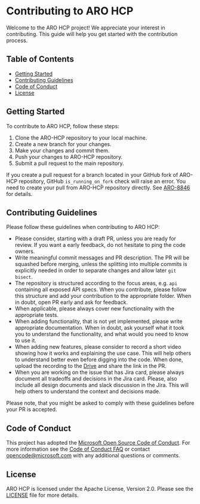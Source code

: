 # Contributing to ARO HCP

Welcome to the ARO HCP project! We appreciate your interest in contributing. This guide will help you get started with the contribution process.


## Table of Contents
- [Getting Started](#getting-started)
- [Contributing Guidelines](#contributing-guidelines)
- [Code of Conduct](#code-of-conduct)
- [License](#license)


## Getting Started

To contribute to ARO HCP, follow these steps:

1. Clone the ARO-HCP repository to your local machine.
2. Create a new branch for your changes.
3. Make your changes and commit them.
4. Push your changes to ARO-HCP repository.
5. Submit a pull request to the main repository.

If you create a pull request for a branch located in your GitHub fork of
ARO-HCP repository, GitHub `is_running_on_fork` check will raise an error. You
need to create your pull from ARO-HCP repository directly. See
[ARO-8846](https://issues.redhat.com/browse/ARO-8846) for details.

## Contributing Guidelines
Please follow these guidelines when contributing to ARO HCP:

- Please consider, starting with a draft PR, unless you are ready for review. If you want a early feedback,
  do not hesitate to ping the code owners.
- Write meaningful commit messages and PR description. The PR will be squashed before merging, unless
  the splitting into multiple commits is explicitly needed in order to separate changes and allow
  later `git bisect`.
- The repository is structured according to the focus areas, e.g. `api` containing all exposed API specs.
  When you contribute, please follow this structure and add your contribution to the appropriate folder.
  When in doubt, open PR early and ask for feedback.
- When applicable, please always cover new functionality with the appropriate tests.
- When adding functionality, that is not yet implemented, please write appropriate documentation.
  When in doubt, ask yourself what it took you to understand the functionality, and what would you need
  to know to use it.
- When adding new features, please consider to record a short video showing how it works and explaining
  the use case. This will help others to understand better even before digging into the code. When done,
  upload the recording to the [Drive](https://drive.google.com/drive/folders/1RB1L2-nGMXwsOAOYC-VGGbB0yD3Ae-rD?usp=drive_link) and share the link in the PR.
- When you are working on the issue that has Jira card, please always document all tradeoffs and decisions
  in the Jira card. Please, also include all design documents and slack discussion in the Jira. This will
  help others to understand the context and decisions made.

Please note, that you might be asked to comply with these guidelines before your PR is accepted.


## Code of Conduct
This project has adopted the [Microsoft Open Source Code of Conduct](https://opensource.microsoft.com/codeofconduct/). For more information see the [Code of Conduct FAQ](https://opensource.microsoft.com/codeofconduct/faq) or contact [opencode@microsoft.com](mailto:opencode@microsoft.com) with any additional questions or comments.


## License
ARO HCP is licensed under the Apache License, Version 2.0. Please see the [LICENSE](LICENSE) file for more details.
